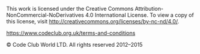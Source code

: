 This work is licensed under the Creative Commons Attribution-NonCommercial-NoDerivatives 4.0 International License. To view a copy of this license, visit http://creativecommons.org/licenses/by-nc-nd/4.0/.

https://www.codeclub.org.uk/terms-and-conditions

© Code Club World LTD. All rights reserved 2012–2015
